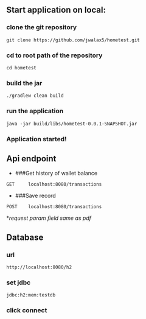 ## Start application on local:
### clone the git repository
```
git clone https://github.com/jwalax5/hometest.git
```
### cd to root path of the repository
```
cd hometest
```
### build the jar
```
./gradlew clean build
```
### run the application
```
java -jar build/libs/hometest-0.0.1-SNAPSHOT.jar
```
### Application started!

## Api endpoint
- ###Get history of wallet balance
```
GET     localhost:8080/transactions 
```

- ###Save record
```
POST    localhost:8080/transactions 
```
**request param field same as pdf*

## Database
### url
```
http://localhost:8080/h2
```
### set jdbc 
```
jdbc:h2:mem:testdb
```
### click connect